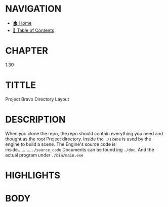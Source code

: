 # NAVIGATION
- [🏠 Home](../../../readme.md)
- [📖 Table of Contents](../docs_Chapter_0.00_Table_of_Contents/doc_Chapter_0.00_Table_of_Contents.md)

# CHAPTER
1.30


# TITTLE
Project Bravo Directory Layout


# DESCRIPTION
When you clone the repo, the repo should contain everything you need and thought as the root Project directory. Inside the `./scene` is used by the engine to build a scene. The Engine's source code is inside...........`./source_code` Documents can be found ing `./doc`. And the actual program under `./bin/main.exe`

# HIGHLIGHTS



# BODY
